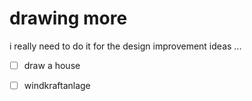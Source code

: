 # drawing more

i really need to do it for the design improvement ideas ... 

- [ ] draw a house
- [ ] windkraftanlage

